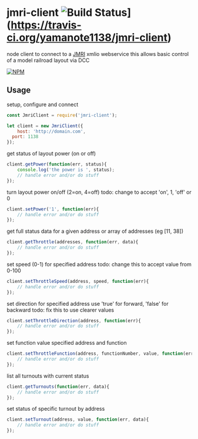 jmri-client ![Build Status](https://travis-ci.org/yamanote1138/jmri-client.png?branch=master)](https://travis-ci.org/yamanote1138/jmri-client)
=========

node client to connect to a [JMRI](http://jmri.sourceforge.net/) xmlio webservice
this allows basic control of a model railroad layout via DCC

[![NPM](https://nodei.co/npm/jmri-client.png?compact=true)](https://nodei.co/npm/jmri-client/)

## Usage

setup, configure and connect
```javascript
const JmriClient = require('jmri-client');

let client = new JmriClient({
	host: 'http://domain.com',
  port: 1138
});
```

get status of layout power (on or off)
```javascript
client.getPower(function(err, status){
	console.log('the power is ', status);
	// handle error and/or do stuff
});
```

turn layout power on/off (2=on, 4=off)
todo: change to accept 'on', 1, 'off' or 0
```javascript
client.setPower('1', function(err){
	// handle error and/or do stuff
});
```

get full status data for a given address or array of addresses (eg [11, 38])
```javascript
client.getThrottle(addresses, function(err, data){
	// handle error and/or do stuff
});
```

set speed (0-1) for specified address
todo: change this to accept value from 0-100
```javascript
client.setThrottleSpeed(address, speed, function(err){
	// handle error and/or do stuff
});
```

set direction for specified address
use 'true' for forward, 'false' for backward
todo: fix this to use clearer values
```javascript
client.setThrottleDirection(address, function(err){
	// handle error and/or do stuff
});
```

set function value specified address and function
```javascript
client.setThrottleFunction(address, functionNumber, value, function(err){
	// handle error and/or do stuff
});
```

list all turnouts with current status
```javascript
client.getTurnouts(function(err, data){
	// handle error and/or do stuff
});
```

set status of specific turnout by address
```javascript
client.setTurnout(address, value, function(err, data){
	// handle error and/or do stuff
});
```

